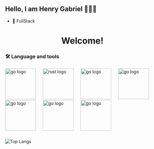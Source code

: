 ## Hello, I am Henry Gabriel 👋🇧🇷

- 🔭 FullStack

###

<h1 align="center">Welcome!</h1>

###

<h3 align="left">🛠 Language and tools</h3>

###

<div align="left">
  <img src="https://cdn.worldvectorlogo.com/logos/react-1.svg" height="100" alt="go logo"  />
  <img width="15" />
  <img src="https://upload.wikimedia.org/wikipedia/commons/thumb/9/99/Unofficial_JavaScript_logo_2.svg/512px-Unofficial_JavaScript_logo_2.svg.png" height="100" alt="rust logo"  />
  <img width="15" />
  <img src="https://upload.wikimedia.org/wikipedia/commons/thumb/0/0a/Python.svg/768px-Python.svg.png" height="100" alt="go logo"  />
  <img width="15" />
  <img src="https://cdn.iconscout.com/icon/free/png-256/free-mysql-3521596-2945040.png" height="100" alt="go logo"  />
  <img width="15" />
  <img src="https://miro.medium.com/v2/resize:fit:1400/0*P2uaCA_ECZ8Tr1TM.jpg" height="100" alt="go logo"  />
  <img width="15" />
  <img src="https://images.vexels.com/media/users/3/166383/isolated/preview/6024bc5746d7436c727825dc4fc23c22-icone-de-linguagem-de-programacao-html.png" height="100" alt="go logo"  />
  <img width="15" />
  <img src="https://upload.wikimedia.org/wikipedia/commons/d/d5/CSS3_logo_and_wordmark.svg" height="100" alt="go logo"  />
  <img width="15" />
</div>

###

![Top Langs](https://github-readme-stats.vercel.app/api/top-langs/?username=HenryBRweb&layout=compact&size_weight=0.5&theme=dracula)

###

